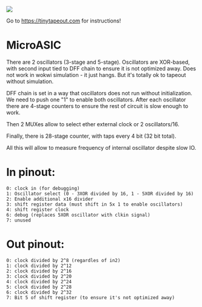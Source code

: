 ![](../../workflows/wokwi/badge.svg)

Go to https://tinytapeout.com for instructions!

# MicroASIC

There are 2 oscillators (3-stage and 5-stage). Oscillators are XOR-based, with second input tied to DFF chain to ensure it is not optimized away. 
Does not work in wokwi simulation - it just hangs. But it's totally ok to tapeout without simulation. 

DFF chain is set in a way that oscillators does not run without initialization. We need to push one "1" to enable both oscillators.
After each oscillator there are 4-stage counters to ensure the rest of circuit is slow enough to work. 

Then 2 MUXes allow to select ether external clock or 2 oscillators/16. 

Finally, there is 28-stage counter, with taps every 4 bit (32 bit total). 

All this will allow to measure frequency of internal oscillator despite slow IO.

# In pinout: 
```
0: clock in (for debugging)
1: Oscillator select (0 - 3XOR divided by 16, 1 - 5XOR divided by 16)
2: Enable additional x16 divider
3: shift register data (must shift in 5x 1 to enable oscillators)
4: shift register clock
6: debug (replaces 5XOR oscillator with clkin signal)
7: unused
```

# Out pinout: 
```
0: clock divided by 2^8 (regardles of in2)
1: clock divided by 2^12
2: clock divided by 2^16
3: clock divided by 2^20
4: clock divided by 2^24
5: clock divided by 2^28
6: clock divided by 2^32
7: Bit 5 of shift register (to ensure it's not optimized away)
```

